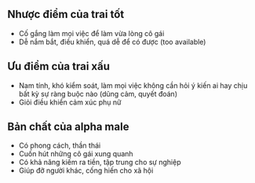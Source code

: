 ## Nhược điểm của trai tốt

- Cố gắng làm mọi việc để làm vừa lòng cô gái
- Dễ nắm bắt, điều khiển, quá dễ để có được (too available)

## Ưu điểm của trai xấu

- Nam tính, khó kiểm soát, làm mọi việc không cần hỏi ý kiến ai hay chịu bất kỳ sự ràng buộc nào (dũng cảm, quyết đoán)
- Giỏi điều khiển cảm xúc phụ nữ

## Bản chất của alpha male

- Có phong cách, thần thái
- Cuốn hút những cô gái xung quanh
- Có khả năng kiếm ra tiền, tập trung cho sự nghiệp
- Giúp đỡ người khác, cống hiến cho xã hội